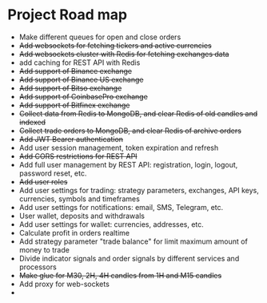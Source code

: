 # Project Road map

- Make different queues for open and close orders
- ~~Add websockets for fetching tickers and active currencies~~
- ~~Add websockets cluster with Redis for fetching exchanges data~~
- add caching for REST API with Redis
- ~~Add support of Binance exchange~~
- ~~Add support of Binance US exchange~~
- ~~Add support of Bitso exchange~~
- ~~Add support of CoinbasePro exchange~~
- ~~Add support of Bitfinex exchange~~
- ~~Collect data from Redis to MongoDB, and clear Redis of old candles and indexed~~
- ~~Collect trade orders to MongoDB, and clear Redis of archive orders~~
- ~~Add JWT Bearer authentication~~
- Add user session management, token expiration and refresh
- ~~Add CORS restrictions for REST API~~
- Add full user management by REST API: registration, login, logout, password reset, etc.
- ~~Add user roles~~
- Add user settings for trading: strategy parameters, exchanges, API keys, currencies, symbols and timeframes
- Add user settings for notifications: email, SMS, Telegram, etc.
- User wallet, deposits and withdrawals
- Add user settings for wallet: currencies, addresses, etc.
- Calculate profit in orders realtime
- Add strategy parameter "trade balance" for limit maximum amount of money to trade
- Divide indicator signals and order signals by different services and processors
- ~~Make glue for M30, 2H, 4H candles from 1H and M15 candles~~
- Add proxy for web-sockets
- 
